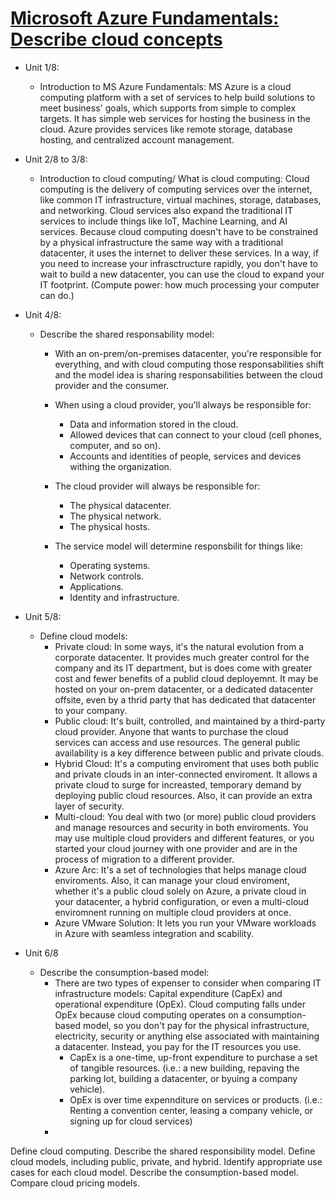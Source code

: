 # [Microsoft Azure Fundamentals: Describe cloud concepts](https://learn.microsoft.com/en-us/training/paths/microsoft-azure-fundamentals-describe-cloud-concepts/)

- Unit 1/8: 
  - Introduction to MS Azure Fundamentals:
    MS Azure is a cloud computing platform with a set of services to help build solutions to meet business' goals, which supports from simple to complex targets. It has simple web services for hosting the business in the cloud. Azure provides services like remote storage, database hosting, and centralized account management.


- Unit 2/8 to 3/8:
  - Introduction to cloud computing/ What is cloud computing:
    Cloud computing is the delivery of computing services over the internet, like common IT infrastructure, virtual machines, storage, databases, and networking. Cloud services also expand the traditional IT services to include things like IoT, Machine Learning, and AI services.
    Because cloud computing doesn't have to be constrained by a physical infrastructure the same way with a traditional datacenter, it uses the internet to deliver these services. In a way, if you need to increase your infrasctructure rapidly, you don't have to wait to build a new datacenter, you can use the cloud to expand your IT footprint. (Compute power: how much processing your computer can do.)

- Unit 4/8: 
  - Describe the shared responsability model:
    - With an on-prem/on-premises datacenter, you're responsible for everything, and with cloud computing those responsabilities shift and the model idea is sharing responsabilities between the cloud provider and the consumer.
    
    - When using a cloud provider, you'll always be responsible for:
        - Data and information stored in the cloud.
        - Allowed devices that can connect to your cloud (cell phones, computer, and so on).
        - Accounts and identities of people, services and devices withing the organization.
    - The cloud provider will always be responsible for:
        - The physical datacenter.
        - The physical network.
        - The physical hosts.
    - The service model will determine responsbilit for things like:         
        - Operating systems.
        - Network controls.
        - Applications.
        - Identity and infrastructure.
     
- Unit 5/8:
  - Define cloud models:
      - Private cloud: In some ways, it's the natural evolution from a corporate datacenter. It provides much greater control for the company and its IT department, but is does come with greater cost and fewer benefits of a publid cloud deployemnt. It may be hosted on your on-prem datacenter, or a dedicated datacenter offsite, even by a thrid party that has dedicated that datacenter to your company.
      - Public cloud: It's built, controlled, and maintained by a third-party cloud provider. Anyone that wants to purchase the cloud services can access and use resources. The general public availability is a key difference between public and private clouds.
      - Hybrid Cloud: It's a computing enviroment that uses both public and private clouds in an inter-connected enviroment. It allows a private cloud to surge for increasted, temporary demand by deploying public cloud resources. Also, it can provide an extra layer of security.
      - Multi-cloud: You deal with two (or more) public cloud providers and manage resources and security in both enviroments. You may use multiple cloud providers and different features, or you started your cloud journey with one provider and are in the process of migration to a different provider.
      - Azure Arc: It's a set of technologies that helps manage cloud enviroments. Also, it can manage your cloud enviroment, whether it's a public cloud solely on Azure, a private cloud in your datacenter, a hybrid configuration, or even a multi-cloud enviromnent running on multiple cloud providers at once.
      - Azure VMware Solution: It lets you run your VMware workloads in Azure with seamless integration and scability.
   
- Unit 6/8
  - Describe the consumption-based model:
      - There are two types of expenser to consider when comparing IT infrastructure models: Capital expenditure (CapEx) and operational expenditure (OpEx). Cloud computing falls under OpEx because cloud computing operates on a consumption-based model, so you don't pay for the physical infrastructure, electricity, security or anything else associated with maintaining a datacenter. Instead, you pay for the IT resources you use.
        - CapEx is a one-time, up-front expenditure to purchase a set of tangible resources. (i.e.: a new building, repaving the parking lot, building a datacenter, or byuing a company vehicle).
        - OpEx is over time expennditure on services or products. (i.e.: Renting a convention center, leasing a company vehicle, or signing up for cloud services)
      - 
      


Define cloud computing.
Describe the shared responsibility model.
Define cloud models, including public, private, and hybrid.
Identify appropriate use cases for each cloud model.
Describe the consumption-based model.
Compare cloud pricing models.
      
